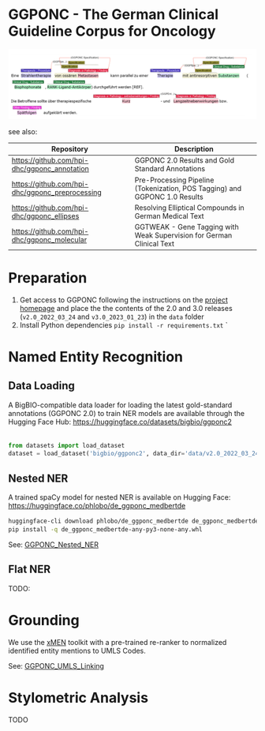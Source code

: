 # GGPONC - The German Clinical Guideline Corpus for Oncology

![GGPONC Annotations in INCepTION](assets/annotation.png)

see also:

| Repository | Description |
| ---- | ---- |
| https://github.com/hpi-dhc/ggponc_annotation | GGPONC 2.0 Results and Gold Standard Annotations |
| https://github.com/hpi-dhc/ggponc_preprocessing | Pre-Processing Pipeline (Tokenization, POS Tagging) and GGPONC 1.0 Results |
| https://github.com/hpi-dhc/ggponc_ellipses | Resolving Elliptical Compounds in German Medical Text |
| https://github.com/hpi-dhc/ggponc_molecular | GGTWEAK - Gene Tagging with Weak Supervision for German Clinical Text |

# Preparation

1. Get access to GGPONC following the instructions on the [project homepage](https://www.leitlinienprogramm-onkologie.de/projekte/ggponc-english/) and place the the contents of the 2.0 and 3.0 releases (`v2.0_2022_03_24` and `v3.0_2023_01_23`) in the `data` folder
2. Install Python dependencies `pip install -r requirements.txt` `

# Named Entity Recognition

## Data Loading

A BigBIO-compatible data loader for loading the latest gold-standard annotations (GGPONC 2.0) to train NER models are available through the Hugging Face Hub: https://huggingface.co/datasets/bigbio/ggponc2

```python

from datasets import load_dataset
dataset = load_dataset('bigbio/ggponc2', data_dir='data/v2.0_2022_03_24', name='ggponc2_fine_long_bigbio_kb')

```

## Nested NER

A trained spaCy model for nested NER is available on Hugging Face: https://huggingface.co/phlobo/de_ggponc_medbertde

```bash
huggingface-cli download phlobo/de_ggponc_medbertde de_ggponc_medbertde-any-py3-none-any.whl --local-dir .
pip install -q de_ggponc_medbertde-any-py3-none-any.whl
```

See: [GGPONC_Nested_NER](GGPONC_Nested_NER.ipynb)

## Flat NER

TODO:

# Grounding

We use the [xMEN](https://github.com/hpi-dhc/xmen/) toolkit with a pre-trained re-ranker to normalized identified entity mentions to UMLS Codes.

See: [GGPONC_UMLS_Linking](GGPONC_UMLS_Linking.ipynb)

# Stylometric Analysis

TODO
